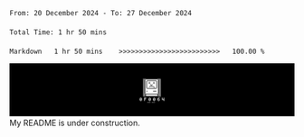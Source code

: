 <!--START_SECTION:waka-->

```txt
From: 20 December 2024 - To: 27 December 2024

Total Time: 1 hr 50 mins

Markdown   1 hr 50 mins    >>>>>>>>>>>>>>>>>>>>>>>>>   100.00 %
```

<!--END_SECTION:waka-->

<img src="https://raw.githubusercontent.com/n3xta/image-hosting/main/img/202411032331174.png"/>
My README is under construction. 
